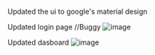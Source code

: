 Updated the ui to google's material design

Updated login page //Buggy
![image](https://user-images.githubusercontent.com/40512172/53320063-672ff680-390f-11e9-933f-95b655a68b1e.png)

Updated dasboard
![image](https://user-images.githubusercontent.com/40512172/53320102-84fd5b80-390f-11e9-80b5-70c70c01bfe5.png)
